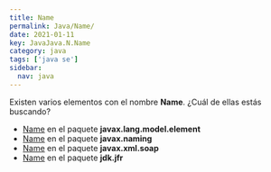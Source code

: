 ```yaml
---
title: Name
permalink: Java/Name/
date: 2021-01-11
key: JavaJava.N.Name
category: java
tags: ['java se']
sidebar: 
  nav: java
---
```


Existen varios elementos con el nombre **Name**. ¿Cuál de ellas estás buscando?
<ul>
<li><a href="/Java/Name-javax-lang-model-element/">Name</a> en el paquete <strong>javax.lang.model.element</strong></li>
<li><a href="/Java/Name-javax-naming/">Name</a> en el paquete <strong>javax.naming</strong></li>
<li><a href="/Java/Name-javax-xml-soap/">Name</a> en el paquete <strong>javax.xml.soap</strong></li>
<li><a href="/Java/Name-jdk-jfr/">Name</a> en el paquete <strong>jdk.jfr</strong></li>
<ul>
